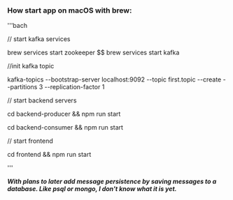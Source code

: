 ### How start app on macOS with brew:

'''bach

// start kafka services

brew services start zookeeper $$ brew services start kafka

//init kafka topic

kafka-topics --bootstrap-server localhost:9092 --topic first.topic --create --partitions 3 --replication-factor 1

// start backend servers

cd backend-producer && npm run start

cd backend-consumer && npm run start

// start frontend 

cd frontend && npm run start

'''

***With plans to later add message persistence by saving messages to a database. Like psql or mongo, I don't know what it is yet.***
